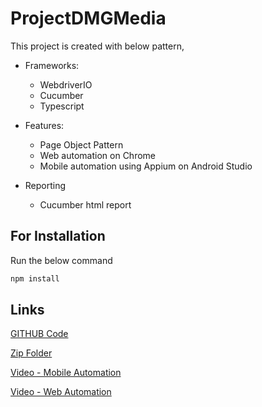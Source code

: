 # ProjectDMGMedia

This project is created with below pattern,

* Frameworks:
  - WebdriverIO
  - Cucumber
  - Typescript
    
* Features:
  - Page Object Pattern
  - Web automation on Chrome
  - Mobile automation using Appium on Android Studio

* Reporting
  - Cucumber html report
 
    
## For Installation

Run the below command

```bash
npm install
```

## Links
[GITHUB Code](https://github.com/Pandia-Thangam/ProjectDMGMedia.git)

[Zip Folder](https://drive.google.com/file/d/1JqhMOZHm6k1rPCsuwkE8H1rYThu0SaJ6/view?usp=drive_link)


[Video - Mobile Automation](https://drive.google.com/file/d/1fwlJqEJoWTwgSHs0ZMjo-7wpp1GKOMeg/view?usp=drive_link)

[Video - Web Automation](https://drive.google.com/file/d/1uW7xlkqS95u6H7THNWUO6OdJVeScU9pR/view?usp=drive_link)
